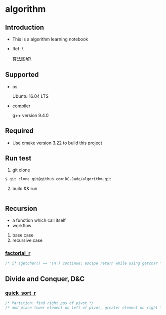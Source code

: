 # algorithm

## Introduction
- This is a algorithm learning notebook

- Ref: \

  [算法图解](https://www.amazon.cn/dp/B075SWP6LG)\

## Supported

- os

  Ubuntu 16.04 LTS

- compiler

  g++ version 9.4.0

## Required

- Use cmake version 3.22 to build this project

## Run test

1. git clone
```bash
$ git clone git@github.com:DC-Jade/algorithm.git
```
2. build && run
```bash
```

## Recursion
- a function which call itself
- workflow
1. base case
2. recursive case

### [factorial_r](./src/greet_r.cpp)

```C
/* if (getchar() == '\n') continue; escape return while using getchar */
```

## Divide and Conquer, D&C

### [quick_sort_r](./src/quick_sort_r.cpp)

```C
/* Partition: find right pos of pivot */
/* and place lower element on left of pivot, greater element on right */ 
```

